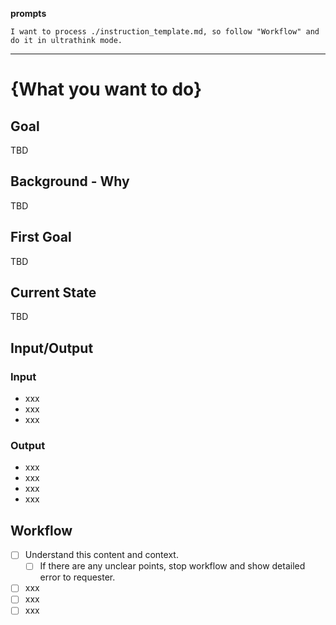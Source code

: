 **prompts**

```
I want to process ./instruction_template.md, so follow "Workflow" and do it in ultrathink mode.
```

---

# {What you want to do}

## Goal
TBD

## Background - Why
TBD

## First Goal
TBD


## Current State
TBD

## Input/Output

### Input
- xxx
- xxx
- xxx

### Output
- xxx
- xxx
- xxx
- xxx

## Workflow
- [ ] Understand this content and context.
  - [ ] If there are any unclear points, stop workflow and show detailed error to requester.
- [ ] xxx
- [ ] xxx
- [ ] xxx
